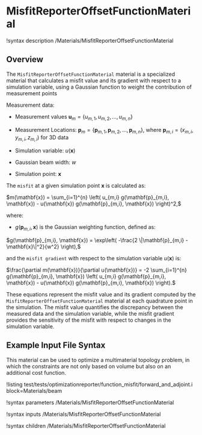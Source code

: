 # MisfitReporterOffsetFunctionMaterial

!syntax description /Materials/MisfitReporterOffsetFunctionMaterial

## Overview

The `MisfitReporterOffsetFunctionMaterial` material is a specialized material that calculates a misfit value and its gradient with respect to a simulation variable, using a Gaussian function to weight the contribution of measurement points



Measurement data:

- Measurement values $\mathbf{u}_m = \{u_{m,1}, u_{m,2}, \ldots, u_{m,n}\}$
- Measurement Locations: $\mathbf{p}_m = \{\mathbf{p}_{m,1}, \mathbf{p}_{m,2}, \ldots, \mathbf{p}_{m,n}\}$, where $\mathbf{p}_{m,i} = (x_{m,i}, y_{m,i}, z_{m,i})$ for 3D data

- Simulation variable: $u(\mathbf{x})$
- Gaussian beam width: $w$
- Simulation point: $\mathbf{x}$

The `misfit` at a given simulation point $\mathbf{x}$ is calculated as:

$m(\mathbf{x}) = \sum_{i=1}^{n}  \left( u_{m,i} g(\mathbf{p}_{m,i}, \mathbf{x}) - u(\mathbf{x}) g(\mathbf{p}_{m,i}, \mathbf{x}) \right)^2,$

where:

- $g(\mathbf{p}_{m,i}, \mathbf{x})$ is the Gaussian weighting function, defined as:

$g(\mathbf{p}_{m,i}, \mathbf{x}) = \exp\left( -\frac{2 \|\mathbf{p}_{m,i} - \mathbf{x}\|^2}{w^2} \right),$

and the `misfit gradient` with respect to the simulation variable $u(\mathbf{x})$ is:

$\frac{\partial m(\mathbf{x})}{\partial u(\mathbf{x})} = -2 \sum_{i=1}^{n} g(\mathbf{p}_{m,i}, \mathbf{x}) \left( u_{m,i} g(\mathbf{p}_{m,i}, \mathbf{x}) - u(\mathbf{x}) g(\mathbf{p}_{m,i}, \mathbf{x}) \right).$

These equations represent the misfit value and its gradient computed by the `MisfitReporterOffsetFunctionMaterial` material at each quadrature point in the simulation. The misfit value quantifies the discrepancy between the measured data and the simulation variable, while the misfit gradient provides the sensitivity of the misfit with respect to changes in the simulation variable.

## Example Input File Syntax

This material can be used to optimize a multimaterial topology problem, in which the
constraints are not only based on volume but also on an additional cost function.

!listing test/tests/optimizationreporter/function_misfit/forward_and_adjoint.i block=Materials/beam

!syntax parameters /Materials/MisfitReporterOffsetFunctionMaterial

!syntax inputs /Materials/MisfitReporterOffsetFunctionMaterial

!syntax children /Materials/MisfitReporterOffsetFunctionMaterial
